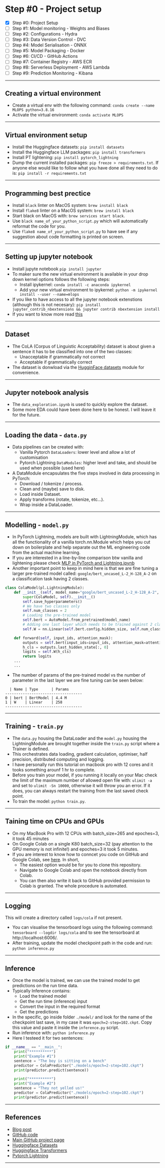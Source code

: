 # Step #0 - Project setup

- [x] Step #0: Project Setup
- [ ] Step #1: Model monitoring - Weights and Biases
- [ ] Step #2: Configurations - Hydra
- [ ] Step #3: Data Version Control - DVC
- [ ] Step #4: Model Serialisation - ONNX
- [ ] Step #5: Model Packaging - Docker
- [ ] Step #6: CI/CD - GitHub Actions
- [ ] Step #7: Container Registry - AWS ECR
- [ ] Step #8: Serverless Deployment - AWS Lambda
- [ ] Step #9: Prediction Monitoring - Kibana
***

## Creating a virtual environment
- Create a virtual env with the following command: `conda create --name MLOPS python=3.8.16`
- Activate the virtual environment: `conda activate MLOPS`
***

## Virtual environment setup
- Install the Huggingface datasets: `pip install datasets`
- Install the Huggingface LLM packages: `pip install transformers`
- Install PT lightening: `pip install pytorch_lightning`
- Dump the current installed packages: `pip freeze > requirements.txt`. If anyone else would like to follow what you have done all they need to do is: `pip install -r requirements.txt`
***

## Programming best prectice
- Install `black` linter on MacOS system: `brew install black`
- Install `flake8` linter on a MacOS system: `brew install black`
- Start black on MacOS with: `brew services start black`.
- Use `black name_of_your_python_script.py` which will automatically reformat the code for you.
- Use `flake8 name_of_your_python_script.py` to have see if any suggestion about code formatting is printed on screen.
***

## Setting up jupyter notebook
- Install jupyte notebook `pip install jupyter`
- To maker sure the new virtual environment is available in your drop down kernel options follows the following steps:
    - Install ipykernel: `conda install -c anaconda ipykernel`
    - Add your new virtual environment to ipykernel: `python -m ipykernel install --user --name=mlops`
- If you like to have access to all the jupyter notebook extenstions (although this is not necesary): `pip install jupyter_contrib_nbextensions && jupyter contrib nbextension install`
- If you want to know more read [this](https://github.com/kyaiooiayk/Jupyter-Notebooks)
***

## Dataset
- The CoLA (Corpus of Linguistic Acceptability) dataset is about given a sentence it has to be classified into one of the two classes: 
    - Unacceptable if grammatically not correct
    - Acceptable if grammatically correct
- The dataset is donwload via the [HugginFace datasets](https://huggingface.co/docs/datasets/index) module for convenience.
***

## Jupyter notebook analysis
- The `data_exploration.ipynb` is used to quickly explore the dataset.
- Some more EDA could have been done here to be honest. I will leave it for the future.
***

## Loading the data - `data.py`
- Data pipelines can be created with:
    - Vanilla Pytorch `DataLoaders`: lower level and allow a lot of customisation
    - Pytorch Lightning `DataModules`: higher level and take, and should be used when possible (used here)
- A DataModule encapsulates the five steps involved in data processing in PyTorch:
    - Download / tokenize / process.
    - Clean and (maybe) save to disk.
    - Load inside Dataset.
    - Apply transforms (rotate, tokenize, etc…).
    - Wrap inside a DataLoader. 
***

## Modelling - `model.py`
- In PyTorch Lightning, models are built with LightningModule, which has all the functionality of a vanilla torch.nn.Module which helps you cut down on boilerplate and help separate out the ML engineering code from the actual machine learning.
- If you are interested in a line-by-line comparison btw vanilla and lightening please check [MLP in PyTorch and Lightning.ipynb](https://github.com/kyaiooiayk/PyTorch-Notes/blob/main/tutorials/MLP%20in%20PyTorch%20and%20Lightning.ipynb)
- Another important point to keep in mind here is that we are fine tuning a larger pre-trained model called: `google/bert_uncased_L-2_H-128_A-2` on a classification task having 2 classes.
```python
class ColaModel(pl.LightningModule):
    def __init__(self, model_name="google/bert_uncased_L-2_H-128_A-2", lr=1e-2):
        super(ColaModel, self).__init__()
        self.save_hyperparameters()
        # We have two classes only
        self.num_classes = 2
        # Loading the pre-trained model
        self.bert = AutoModel.from_pretrained(model_name)
        # Adding one last layer which needs to be trained against 2 classes
        self.W = nn.Linear(self.bert.config.hidden_size, self.num_classes)

    def forward(self, input_ids, attention_mask):
        outputs = self.bert(input_ids=input_ids, attention_mask=attention_mask)
        h_cls = outputs.last_hidden_state[:, 0]
        logits = self.W(h_cls)
        return logits
    ...
    ...
```
- The number of params of the pre-trained model vs the number of parameter in the last layer we are fine tuning can be seen below:
```shell
  | Name | Type      | Params
-----------------------------------
0 | bert | BertModel | 4.4 M 
1 | W    | Linear    | 258   
-----------------------------------
```
***

## Training - `train.py`
- The `data.py` housing the DataLoader and the `model.py` housing the LightningModule are brought together inside the `train.py` script where a Trainer is defined.
- This orchestrates data loading, gradient calculation, optimiser, half precision, distributed computing and logging.
- I have personally run this tutorial on macbook pro with 12 cores and it tooks something arounf 1 hr to complete.
- Before you train your model, if you running it locally on your Mac check the limit of the maximum number of allowed open file with: `ulimit -a` and set to `ulimit -Sn 10000`, otherwise it will throw you an error. If it does, you can always restart the training from the last saved check point.
- To train the model: `python train.py`.
***

## Taining time on CPUs and GPUs
- On my MacBook Pro with 12 CPUs with batch_size=265 and epoches=3, it took 45 minutes
- On Google Colab on a single K80 batch_size=32 (pay attention to the GPU memory is not infinite!) and epoches=3 it took 5 minutes.
- If you are interest to know how to conncet you code on GitHub and Google Colab, see [here](https://github.com/kyaiooiayk/Awesome-LLM-Large-Language-Models-Notes). In short, 
    - The easiest option would be for you to clone this repository.
    - Navigate to Google Colab and open the notebook directly from Colab.
    - You can then also write it back to GitHub provided permission to Colab is granted. The whole procedure is automated.
***

## Logging
 This will create a directory called `logs/cola` if not present.
- You can visualise the tensorboard logs using the following command: `tensorboard --logdir logs/cola` and to see the tensorboard at http://localhost:6006/.
- After training, update the model checkpoint path in the code and run: `python inference.py`
***

## Inference
- Once the model is trained, we can use the trained model to get predictions on the run time data.
- Typically Inference contains:
    - Load the trained model
    - Get the run time (inference) input
    - Convert the input in the required format
    - Get the predictions
- In the specific, go inside folder `./model/` and look for the name of the checkpoint last save, in my case it was `epoch=2-step=102.ckpt`. Copy this value and paste it inside the `inference.py` script.
- Run inference with: `python inference.py`
- Here I testeed it for two sentences:
```python
if __name__ == "__main__":
    print("**********")
    print("Example #1")
    sentence = "The boy is sitting on a bench"
    predictor = ColaPredictor("./models/epoch=2-step=102.ckpt")
    print(predictor.predict(sentence))

    print("**********")
    print("Example #2")
    sentence = "They not yelled us!"
    predictor = ColaPredictor("./models/epoch=2-step=102.ckpt")
    print(predictor.predict(sentence))
```
***

## References
- [Blog post](https://www.ravirajag.dev/blog/mlops-project-setup-part1)
- [GitHub code](https://github.com/graviraja/MLOps-Basics/tree/main/week_0_project_setup)
- [Main GitHub project page](https://github.com/graviraja/MLOps-Basics)
- [Huggingface Datasets](https://github.com/huggingface/datasets)
- [Huggingface Transformers](https://github.com/huggingface/transformers)
- [Pytorch Lightning](https://pytorch-lightning.readthedocs.io/)
***
